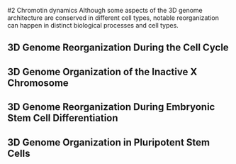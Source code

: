 #2 Chromotin dynamics 
Although some aspects of the 3D genome architecture are conserved in different cell types, notable reorganization can happen in distinct biological processes and cell types.

## 3D Genome Reorganization During the Cell Cycle
## 3D Genome Organization of the Inactive X Chromosome
## 3D Genome Reorganization During Embryonic Stem Cell Differentiation
## 3D Genome Organization in Pluripotent Stem Cells
## 
